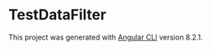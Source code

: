 # TestDataFilter

This project was generated with [Angular CLI](https://github.com/angular/angular-cli) version 8.2.1.
